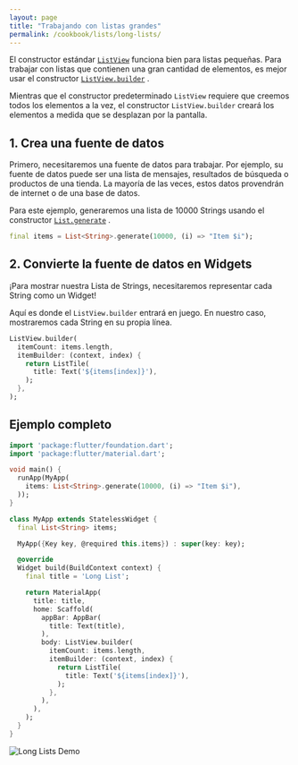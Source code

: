 ```yaml
---
layout: page
title: "Trabajando con listas grandes"
permalink: /cookbook/lists/long-lists/
---
```


El constructor estándar [`ListView`](https://docs.flutter.io/flutter/widgets/ListView-class.html) funciona bien para listas pequeñas. Para trabajar con listas que contienen una gran cantidad de elementos, es mejor usar el constructor [`ListView.builder`](https://docs.flutter.io/flutter/widgets/ListView/ListView.builder.html) .

Mientras que el constructor predeterminado `ListView` requiere que creemos todos los elementos a la vez, el constructor `ListView.builder` creará los elementos a medida que se desplazan por la pantalla.

## 1. Crea una fuente de datos

Primero, necesitaremos una fuente de datos para trabajar. Por ejemplo, su fuente de datos puede ser una lista de mensajes, resultados de búsqueda o productos de una tienda. La mayoría de las veces, estos datos provendrán de internet o de una base de datos. 

Para este ejemplo, generaremos una lista de 10000 Strings usando el constructor 
[`List.generate`](https://docs.flutter.io/flutter/dart-core/List/List.generate.html) .

<!-- skip -->
```dart
final items = List<String>.generate(10000, (i) => "Item $i");
```

## 2. Convierte la fuente de datos en Widgets

¡Para mostrar nuestra Lista de Strings, necesitaremos representar cada String como un Widget!

Aquí es donde el `ListView.builder` entrará en juego. En nuestro caso, mostraremos cada 
 String en su propia línea. 

<!-- skip -->
```dart
ListView.builder(
  itemCount: items.length,
  itemBuilder: (context, index) {
    return ListTile(
      title: Text('${items[index]}'),
    );
  },
);
```

## Ejemplo completo

```dart
import 'package:flutter/foundation.dart';
import 'package:flutter/material.dart';

void main() {
  runApp(MyApp(
    items: List<String>.generate(10000, (i) => "Item $i"),
  ));
}

class MyApp extends StatelessWidget {
  final List<String> items;

  MyApp({Key key, @required this.items}) : super(key: key);

  @override
  Widget build(BuildContext context) {
    final title = 'Long List';

    return MaterialApp(
      title: title,
      home: Scaffold(
        appBar: AppBar(
          title: Text(title),
        ),
        body: ListView.builder(
          itemCount: items.length,
          itemBuilder: (context, index) {
            return ListTile(
              title: Text('${items[index]}'),
            );
          },
        ),
      ),
    );
  }
}
```

![Long Lists Demo](/images/cookbook/long-lists.gif)
